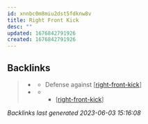 ```yaml
---
id: xnnbc0m8miu2dst5fdknw8v
title: Right Front Kick
desc: ""
updated: 1676842791926
created: 1676842791926
---
```


## Backlinks

> - [](..\techniques\deflecting-hammer.md)
>   - Defense against [[right-front-kick]]
> - [](..\techniques\delayed-sword.md)
>   - - [[right-front-kick]]

_Backlinks last generated 2023-06-03 15:16:08_

[//begin]: # "Autogenerated link references for markdown compatibility"
[right-front-kick]: right-front-kick "Right Front Kick"
[//end]: # "Autogenerated link references"
